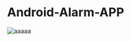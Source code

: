 # Android-Alarm-APP

![aaaaa](https://user-images.githubusercontent.com/28718985/31304482-644d4dc2-ab54-11e7-8369-af94d4868450.png)
